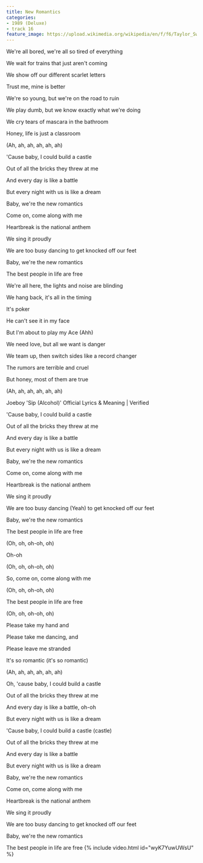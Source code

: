 ```yaml
---
title: New Romantics
categories:
- 1989 (Deluxe)
- track 16
feature_image: https://upload.wikimedia.org/wikipedia/en/f/f6/Taylor_Swift_-_1989.png
--- 
```

We're all bored, we're all so tired of everything

We wait for trains that just aren't coming

We show off our different scarlet letters

Trust me, mine is better

We're so young, but we're on the road to ruin

We play dumb, but we know exactly what we're doing

We cry tears of mascara in the bathroom

Honey, life is just a classroom

(Ah, ah, ah, ah, ah, ah)

'Cause baby, I could build a castle

Out of all the bricks they threw at me

And every day is like a battle

But every night with us is like a dream

Baby, we're the new romantics

Come on, come along with me

Heartbreak is the national anthem

We sing it proudly

We are too busy dancing to get knocked off our feet

Baby, we're the new romantics

The best people in life are free

We're all here, the lights and noise are blinding

We hang back, it's all in the timing

It's poker

He can't see it in my face

But I'm about to play my Ace (Ahh)

We need love, but all we want is danger

We team up, then switch sides like a record changer

The rumors are terrible and cruel

But honey, most of them are true

(Ah, ah, ah, ah, ah, ah)

Joeboy 'Sip (Alcohol)' Official Lyrics & Meaning | Verified

'Cause baby, I could build a castle

Out of all the bricks they threw at me

And every day is like a battle

But every night with us is like a dream

Baby, we're the new romantics

Come on, come along with me

Heartbreak is the national anthem

We sing it proudly

We are too busy dancing (Yeah) to get knocked off our feet

Baby, we're the new romantics

The best people in life are free

(Oh, oh, oh-oh, oh)

Oh-oh

(Oh, oh, oh-oh, oh)

So, come on, come along with me

(Oh, oh, oh-oh, oh)

The best people in life are free

(Oh, oh, oh-oh, oh)

Please take my hand and

Please take me dancing, and

Please leave me stranded

It's so romantic (it's so romantic)

(Ah, ah, ah, ah, ah, ah)

Oh, 'cause baby, I could build a castle

Out of all the bricks they threw at me

And every day is like a battle, oh-oh

But every night with us is like a dream

'Cause baby, I could build a castle (castle)

Out of all the bricks they threw at me

And every day is like a battle

But every night with us is like a dream

Baby, we're the new romantics

Come on, come along with me

Heartbreak is the national anthem

We sing it proudly

We are too busy dancing to get knocked off our feet

Baby, we're the new romantics

The best people in life are free
{% include video.html id="wyK7YuwUWsU" %}